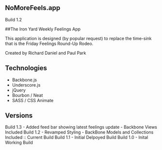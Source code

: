 ## NoMoreFeels.app
Build 1.2

##The Iron Yard Weekly Feelings App

This application is designed (by popular request) to replace the time-sink that is the Friday Feelings Round-Up Rodeo.

Created by Richard Daniel and Paul Park

## Technologies
* Backbone.js
* Underscore.js
* jQuery
* Bourbon / Neat
* SASS / CSS Animate


## Versions
Build 1.3 - Added feed bar showing latest feelings update - Backbone Views Included
Build 1.2 - Revamped Styling - BackBone Models and Collections Included :: Current Build
Build 1.1 - Initial Delpoyed Build
Build 1.0 - Inital Working Build
